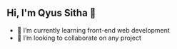## Hi, I'm Qyus Sitha 👋
- 🌱 I’m currently learning front-end web development
- 👯 I’m looking to collaborate on any project

